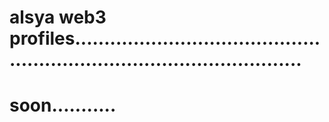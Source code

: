 # alsya web3 profiles............................................................................................
# soon...........
